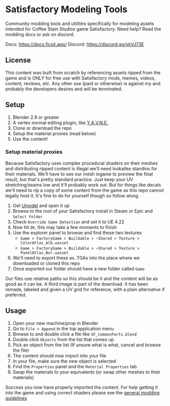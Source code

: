 # Satisfactory Modeling Tools
Community modding tools and utilities specifically for modeling assets intended for Coffee Stain Studios game Satisfactory. Need help? Read the modding docs or ask on discord.

Docs: https://docs.ficsit.app/
Discord: https://discord.gg/xkVJ73E

## License
This content was built from scratch by referencing assets ripped from the game and is ONLY for free use with Satisfactory mods, memes, videos, content, reviews, etc. Any other use (paid or otherwise) is against my and probably the developers desires and will be terminated.

## Setup
1. Blender 2.8 or greater
2. A vertex normal editing plugin, like [Y.A.V.N.E.](https://github.com/fedackb/yavne)
3. Clone or download the repo
4. Setup the material proxies (read below)
5. Use the content!

### Setup material proxies
Because Satisfactory uses complex procedural shaders on their meshes and distributing ripped content is illegal we'll need lookalike standins for their materials.
We'll have to see our mesh ingame to preview the final result, but that's pretty standard practice. Just keep your UV stretching/seams low and it'll probably work out.
But for things like decals we'll need to rip a copy of some content from the game as this repo cannot legally host it. It's fine to do for yourself though so follow along.

1. Get [Umodel](https://www.gildor.org/en/projects/umodel) and open it up
2. Browse to the root of your Satisfactory install in Steam or Epic and `Select Folder`
3. Check `Override Game Detection` and set it to UE 4.22
4. Now hit `OK`, this may take a few moments to finish
5. Use the explorer panel to browse and find these two textures
    * `Game > FactoryGame > Buildable > ~Shared > Texture > ColorAtlas_Alb.uasset`
    * `Game > FactoryGame > Buildable > ~Shared > Texture > PanelAtlas_Nor.uasset`
6. We'll need to export these as .TGAs into the place where we downloaded or cloned this repo
7. Once exported our folder should have a new folder called `Game`

Our files use relative paths so this should be it and the content will be as good as it can be.
A third image is part of the download. It has been remade, labeled and given a UV grid for reference, with a plain alternative if preferred.

## Usage
1. Open your new machine/prop in Blender
2. Go to `File > Append` in the top application menu
3. Browse to and double click a file like `SF_CommonParts.blend`
4. Double click `Objects` from the list that comes up
5. Pick an object from the list (If unsure what is what, cancel and browse the file)
6. The content should now import into your file
7. In your file, make sure the new object is selected
8. Find the `Properties` panel and the `Material Properties` tab
9. Swap the materials to your equivalents (or swap other meshes to their materials)

Success you now have properly imported the content. For help getting it into the game and using correct shaders please see the [general modding guidelines](https://docs.ficsit.app/)
